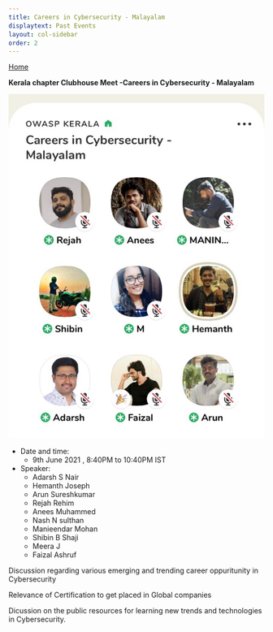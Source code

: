 ```yaml
---
title: Careers in Cybersecurity - Malayalam
displaytext: Past Events
layout: col-sidebar
order: 2
---
```


[Home](../index.html)


**Kerala chapter Clubhouse Meet -Careers in Cybersecurity - Malayalam**


![Kerala chapter Clubhouse Meet -Careers in Cybersecurity - Malayalam](../assets/images/clubhouse-event-careers-in-cybersecurity-malayalam.jpeg)


- Date and time:
    - 9th June 2021 , 8:40PM to 10:40PM IST
- Speaker:
    - Adarsh S Nair
    - Hemanth Joseph
    - Arun Sureshkumar
    - Rejah Rehim
    - Anees Muhammed
    - Nash N sulthan 
    - Manieendar Mohan
    - Shibin B Shaji
    - Meera J
    - Faizal Ashruf

Discussion regarding various emerging and trending career oppuritunity in Cybersecurity

Relevance of Certification to get placed in Global companies

Dicussion on the public resources for learning new trends and technologies in Cybersecurity. 
